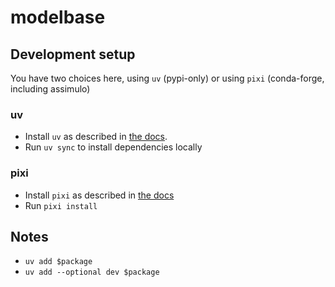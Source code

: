 # modelbase


## Development setup

You have two choices here, using `uv` (pypi-only) or using `pixi` (conda-forge, including assimulo)

### uv

- Install `uv` as described in [the docs](https://docs.astral.sh/uv/getting-started/installation/).
- Run `uv sync` to install dependencies locally

### pixi

- Install `pixi` as described in [the docs](https://pixi.sh/latest/#installation)
- Run `pixi install`


## Notes

- `uv add $package`
- `uv add --optional dev $package`
